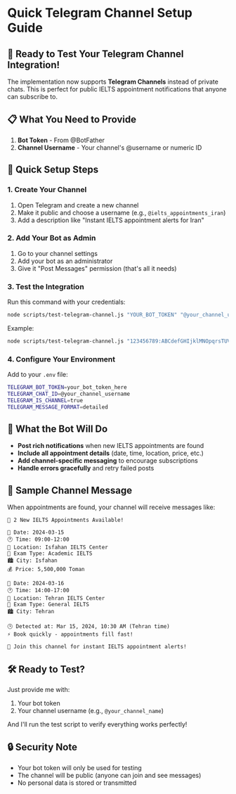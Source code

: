 # Quick Telegram Channel Setup Guide

## 🚀 Ready to Test Your Telegram Channel Integration!

The implementation now supports **Telegram Channels** instead of private chats. This is perfect for public IELTS appointment notifications that anyone can subscribe to.

## 📋 What You Need to Provide

1. **Bot Token** - From @BotFather
2. **Channel Username** - Your channel's @username or numeric ID

## 🔧 Quick Setup Steps

### 1. Create Your Channel
1. Open Telegram and create a new channel
2. Make it public and choose a username (e.g., `@ielts_appointments_iran`)
3. Add a description like "Instant IELTS appointment alerts for Iran"

### 2. Add Your Bot as Admin
1. Go to your channel settings
2. Add your bot as an administrator
3. Give it "Post Messages" permission (that's all it needs)

### 3. Test the Integration

Run this command with your credentials:

```bash
node scripts/test-telegram-channel.js "YOUR_BOT_TOKEN" "@your_channel_username"
```

Example:
```bash
node scripts/test-telegram-channel.js "123456789:ABCdefGHIjklMNOpqrsTUVwxyz" "@ielts_appointments_iran"
```

### 4. Configure Your Environment

Add to your `.env` file:
```bash
TELEGRAM_BOT_TOKEN=your_bot_token_here
TELEGRAM_CHAT_ID=@your_channel_username
TELEGRAM_IS_CHANNEL=true
TELEGRAM_MESSAGE_FORMAT=detailed
```

## 🎯 What the Bot Will Do

- **Post rich notifications** when new IELTS appointments are found
- **Include all appointment details** (date, time, location, price, etc.)
- **Add channel-specific messaging** to encourage subscriptions
- **Handle errors gracefully** and retry failed posts

## 📱 Sample Channel Message

When appointments are found, your channel will receive messages like:

```
🎯 2 New IELTS Appointments Available!

📅 Date: 2024-03-15
🕐 Time: 09:00-12:00
📍 Location: Isfahan IELTS Center
📝 Exam Type: Academic IELTS
🏙️ City: Isfahan
💰 Price: 5,500,000 Toman

📅 Date: 2024-03-16
🕐 Time: 14:00-17:00
📍 Location: Tehran IELTS Center
📝 Exam Type: General IELTS
🏙️ City: Tehran

🕒 Detected at: Mar 15, 2024, 10:30 AM (Tehran time)
⚡ Book quickly - appointments fill fast!

📢 Join this channel for instant IELTS appointment alerts!
```

## 🛠️ Ready to Test?

Just provide me with:
1. Your bot token
2. Your channel username (e.g., `@your_channel_name`)

And I'll run the test script to verify everything works perfectly!

## 🔒 Security Note

- Your bot token will only be used for testing
- The channel will be public (anyone can join and see messages)
- No personal data is stored or transmitted